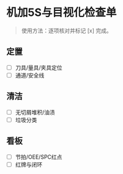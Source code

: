 # 机加5S与目视化检查单

> 使用方法：逐项核对并标记 [x] 完成。

## 定置

- [ ] 刀具/量具/夹具定位
- [ ] 通道/安全线

## 清洁

- [ ] 无切屑堆积/油渍
- [ ] 垃圾分类

## 看板

- [ ] 节拍/OEE/SPC红点
- [ ] 红牌与闭环
